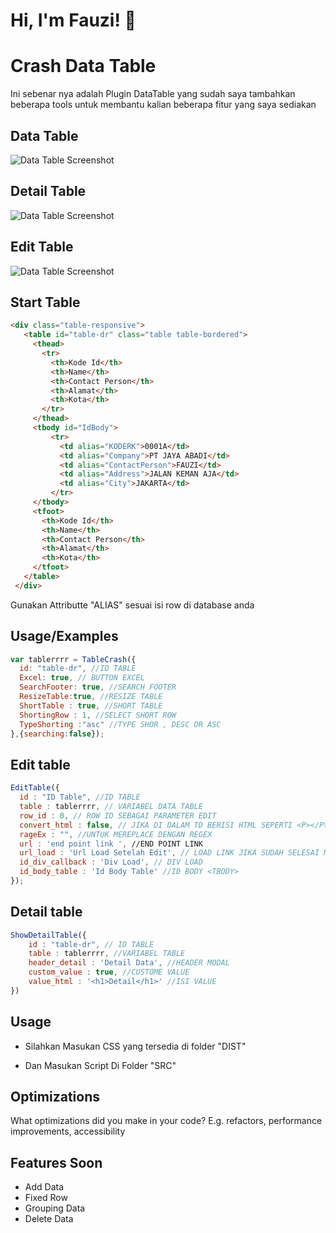 
#  Hi, I'm Fauzi! 👋
# Crash Data Table



Ini sebenar nya adalah Plugin DataTable yang sudah saya tambahkan beberapa tools untuk membantu kalian
beberapa fitur yang saya sediakan





## Data Table

![Data Table Screenshot](https://healthsys.my.id/crash/demo%20datatable.png)

## Detail Table
![Data Table Screenshot](https://healthsys.my.id/crash/detail%20table.png)

## Edit Table
![Data Table Screenshot](https://healthsys.my.id/crash/edit%20table.png)



## Start Table

```html 
<div class="table-responsive">
   <table id="table-dr" class="table table-bordered">
     <thead>
       <tr>
         <th>Kode Id</th>
         <th>Name</th>
         <th>Contact Person</th>
         <th>Alamat</th>
         <th>Kota</th>
       </tr>
     </thead>
     <tbody id="IdBody">
         <tr>
           <td alias="KODERK">0001A</td>
           <td alias="Company">PT JAYA ABADI</td>
           <td alias="ContactPerson">FAUZI</td>
           <td alias="Address">JALAN KEMAN AJA</td>
           <td alias="City">JAKARTA</td>
         </tr>
     </tbody>
     <tfoot>
       <th>Kode Id</th>
       <th>Name</th>
       <th>Contact Person</th>
       <th>Alamat</th>
       <th>Kota</th>
     </tfoot>
   </table>
 </div>
```
Gunakan Attributte "ALIAS" sesuai isi row di database anda


## Usage/Examples

```javascript
var tablerrrr = TableCrash({
  id: "table-dr", //ID TABLE
  Excel: true, // BUTTON EXCEL
  SearchFooter: true, //SEARCH FOOTER
  ResizeTable:true, //RESIZE TABLE
  ShortTable : true, //SHORT TABLE
  ShortingRow : 1, //SELECT SHORT ROW
  TypeShorting :"asc" //TYPE SHOR , DESC OR ASC
},{searching:false});
```

## Edit table

```javascript
EditTable({
  id : "ID Table", //ID TABLE
  table : tablerrrr, // VARIABEL DATA TABLE
  row_id : 0, // ROW ID SEBAGAI PARAMETER EDIT
  convert_html : false, // JIKA DI DALAM TD BERISI HTML SEPERTI <P></P> MAKA GUNAKAN TRUE
  rageEx : "", //UNTUK MEREPLACE DENGAN REGEX
  url : 'end point link ', //END POINT LINK
  url_load : 'Url Load Setelah Edit', // LOAD LINK JIKA SUDAH SELESAI MENGEDIT
  id_div_callback : 'Div Load', // DIV LOAD
  id_body_table : 'Id Body Table' //ID BODY <TBODY>
});
```
## Detail table

```javascript
ShowDetailTable({
    id : "table-dr", // ID TABLE
    table : tablerrrr, //VARIABEL TABLE
    header_detail : 'Detail Data', //HEADER MODAL
    custom_value : true, //CUSTOME VALUE 
    value_html : '<h1>Detail</h1>' //ISI VALUE
})
```



## Usage

- Silahkan Masukan CSS yang tersedia di folder "DIST"

- Dan Masukan Script Di Folder "SRC"


## Optimizations

What optimizations did you make in your code? E.g. refactors, performance improvements, accessibility


## Features Soon

- Add Data
- Fixed Row
- Grouping Data
- Delete Data

